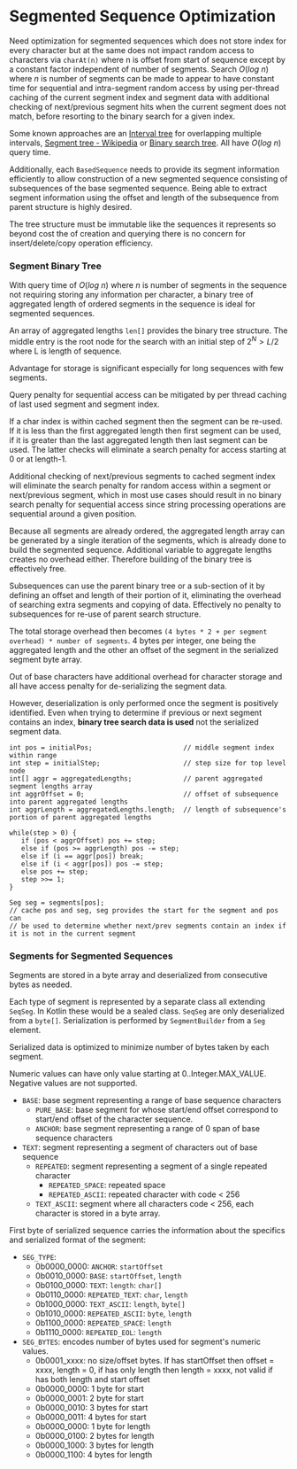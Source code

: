 [Binary search tree]: https://en.wikipedia.org/wiki/Binary_search_tree "Binary search tree - Wikipedia"
[Interval tree]: https://en.wikipedia.org/wiki/Interval_tree "Interval tree - Wikipedia"
[Segment tree - Wikipedia]: https://en.wikipedia.org/wiki/Segment_tree "Segment tree - Wikipedia"

# Segmented Sequence Optimization

Need optimization for segmented sequences which does not store index for every character but at
the same does not impact random access to characters via `charAt(n)` where n is offset from
start of sequence except by a constant factor independent of number of segments. Search $`O(log
\ n)`$ where *n* is number of segments can be made to appear to have constant time for
sequential and intra-segment random access by using per-thread caching of the current segment
index and segment data with additional checking of next/previous segment hits when the current
segment does not match, before resorting to the binary search for a given index.

Some known approaches are an [Interval tree] for overlapping multiple intervals,
[Segment tree - Wikipedia] or [Binary search tree]. All have $`O(log \ n)`$ query time.

Additionally, each `BasedSequence` needs to provide its segment information efficiently to allow
construction of a new segmented sequence consisting of subsequences of the base segmented
sequence. Being able to extract segment information using the offset and length of the
subsequence from parent structure is highly desired.

The tree structure must be immutable like the sequences it represents so beyond cost the of
creation and querying there is no concern for insert/delete/copy operation efficiency.

### Segment Binary Tree

With query time of $`O(log \ n)`$ where *n* is number of segments in the sequence not requiring
storing any information per character, a binary tree of aggregated length of ordered segments in
the sequence is ideal for segmented sequences.

An array of aggregated lengths `len[]` provides the binary tree structure. The middle entry is
the root node for the search with an initial step of $`2 ^ N > L/2`$ where L is length of
sequence.

Advantage for storage is significant especially for long sequences with few segments.

Query penalty for sequential access can be mitigated by per thread caching of last used segment
and segment index.

If a char index is within cached segment then the segment can be re-used. If it is less than the
first aggregated length then first segment can be used, if it is greater than the last
aggregated length then last segment can be used. The latter checks will eliminate a search
penalty for access starting at 0 or at length-1.

Additional checking of next/previous segments to cached segment index will eliminate the search
penalty for random access within a segment or next/previous segment, which in most use cases
should result in no binary search penalty for sequential access since string processing
operations are sequential around a given position.

Because all segments are already ordered, the aggregated length array can be generated by a
single iteration of the segments, which is already done to build the segmented sequence.
Additional variable to aggregate lengths creates no overhead either. Therefore building of the
binary tree is effectively free.

Subsequences can use the parent binary tree or a sub-section of it by defining an offset and
length of their portion of it, eliminating the overhead of searching extra segments and copying
of data. Effectively no penalty to subsequences for re-use of parent search structure.

The total storage overhead then becomes `(4 bytes * 2 + per segment overhead) * number of
segments`. 4 bytes per integer, one being the aggregated length and the other an offset of the
segment in the serialized segment byte array.

Out of base characters have additional overhead for character storage and all have access
penalty for de-serializing the segment data.

However, deserialization is only performed once the segment is positively identified. Even when
trying to determine if previous or next segment contains an index, **binary tree search data is
used** not the serialized segment data.

```
int pos = initialPos;                       // middle segment index within range
int step = initialStep;                     // step size for top level node
int[] aggr = aggregatedLengths;             // parent aggregated segment lengths array
int aggrOffset = 0;                         // offset of subsequence into parent aggregated lengths
int aggrLength = aggregatedLengths.length;  // length of subsequence's portion of parent aggregated lengths

while(step > 0) {
   if (pos < aggrOffset) pos += step;
   else if (pos >= aggrLength) pos -= step;
   else if (i == aggr[pos]) break;
   else if (i < aggr[pos]) pos -= step;
   else pos += step;
   step >>= 1;
}

Seg seg = segments[pos];
// cache pos and seg, seg provides the start for the segment and pos can 
// be used to determine whether next/prev segments contain an index if it is not in the current segment 
```

### Segments for Segmented Sequences

Segments are stored in a byte array and deserialized from consecutive bytes as needed.

Each type of segment is represented by a separate class all extending `SeqSeg`. In Kotlin these
would be a sealed class. `SeqSeg` are only deserialized from a `byte[]`. Serialization is
performed by `SegmentBuilder` from a `Seg` element.

Serialized data is optimized to minimize number of bytes taken by each segment.

Numeric values can have only value starting at 0..Integer.MAX_VALUE. Negative values are not
supported.

* `BASE`: base segment representing a range of base sequence characters
  * `PURE_BASE`: base segment for whose start/end offset correspond to start/end offset of the
    character sequence.
  * `ANCHOR`: base segment representing a range of 0 span of base sequence characters
* `TEXT`: segment representing a segment of characters out of base sequence
  * `REPEATED`: segment representing a segment of a single repeated character
    * `REPEATED_SPACE`: repeated space
    * `REPEATED_ASCII`: repeated character with code < 256
  * `TEXT_ASCII`: segment where all characters code < 256, each character is stored in a byte
    array.

First byte of serialized sequence carries the information about the specifics and serialized
format of the segment:

* `SEG_TYPE`:
  * 0b0000_0000: `ANCHOR`: `startOffset`
  * 0b0010_0000: `BASE`: `startOffset`, `length`
  * 0b0100_0000: `TEXT`: `length`: `char[]`
  * 0b0110_0000: `REPEATED_TEXT`: `char`, `length`
  * 0b1000_0000: `TEXT_ASCII`: `length`, `byte[]`
  * 0b1010_0000: `REPEATED_ASCII`: `byte`, `length`
  * 0b1100_0000: `REPEATED_SPACE`: `length`
  * 0b1110_0000: `REPEATED_EOL`: `length`
* `SEG_BYTES`: encodes number of bytes used for segment's numeric values.
  * 0b0001_xxxx: no size/offset bytes. If has startOffset then offset = xxxx, length = 0, if has only length then length = xxxx, not valid if has both length and start offset
  * 0b0000_0000: 1 byte for start
  * 0b0000_0001: 2 byte for start
  * 0b0000_0010: 3 bytes for start
  * 0b0000_0011: 4 bytes for start
  * 0b0000_0000: 1 byte for length
  * 0b0000_0100: 2 bytes for length
  * 0b0000_1000: 3 bytes for length
  * 0b0000_1100: 4 bytes for length

